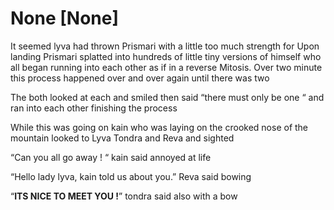 # None [None]
It seemed lyva had thrown Prismari with a little too much strength for Upon landing Prismari splatted into hundreds of little tiny versions of himself who all began running into each other as if in a reverse Mitosis. Over two minute this process happened over and over again until there was two 

The both looked at each and smiled then said “there must only be one “ and ran into each other finishing  the process 

While this was going on kain who was laying on the crooked nose of the mountain looked to Lyva Tondra and Reva and sighted 

“Can you all go away ! “  kain said annoyed at life 

“Hello lady lyva, kain told us about you.” Reva said bowing 

“**ITS NICE  TO MEET YOU !**” tondra said also with a bow
